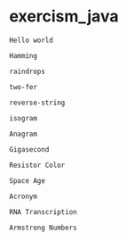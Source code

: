 # exercism_java
`Hello world`

`Hamming`

`raindrops`

`two-fer`

`reverse-string`

`isogram`

`Anagram`

`Gigasecond`

`Resistor Color`

`Space Age`

`Acronym`

`RNA Transcription`

`Armstrong Numbers`
